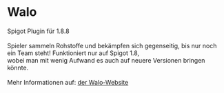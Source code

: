 # Walo

Spigot Plugin für 1.8.8\
\
Spieler sammeln Rohstoffe und bekämpfen sich gegenseitig, bis nur noch ein Team steht! Funktioniert nur auf Spigot 1.8,\
wobei man mit wenig Aufwand es auch auf neuere Versionen bringen könnte.\
\
Mehr Informationen auf: [der Walo-Website](https://mc-walo.xyz/)
